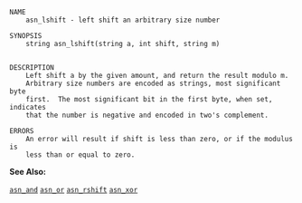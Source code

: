 
```
NAME
	asn_lshift - left shift an arbitrary size number

SYNOPSIS
	string asn_lshift(string a, int shift, string m)


DESCRIPTION
	Left shift a by the given amount, and return the result modulo m.
	Arbitrary size numbers are encoded as strings, most significant byte
	first.  The most significant bit in the first byte, when set, indicates
	that the number is negative and encoded in two's complement.

ERRORS
	An error will result if shift is less than zero, or if the modulus is
	less than or equal to zero.

```

**See Also:**

 [`asn_and`](./asn_and.md)
 [`asn_or`](./asn_or.md)
 [`asn_rshift`](./asn_rshift.md)
 [`asn_xor`](./asn_xor.md)
